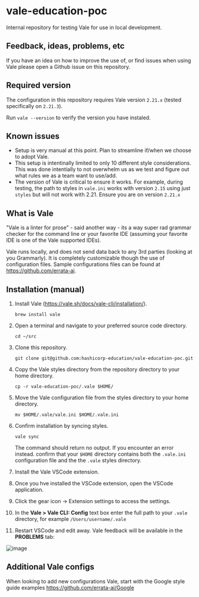 # vale-education-poc
Internal repository for testing Vale for use in local development.

## Feedback, ideas, problems, etc

If you have an idea on how to improve the use of, or find issues when using Vale please open a Github issue on this repository.

## Required version

The configuration in this repository requires Vale version `2.21.x` (tested specifically on `2.21.3`).

Run `vale --version` to verify the version you have instaled.

## Known issues

- Setup is very manual at this point. Plan to streamline if/when we choose to adopt Vale.
- This setup is intentinally limited to only 10 different style considerations. This was done intentially to not overwhelm us as we test and figure out what rules we as a team want to use/add.
- The version of Vale is critical to ensure it works. For example, during testing, the path to styles in `vale.ini` works with version `2.15` using just `styles` but will not work with 2.21. Ensure you are on version `2.21.x`

## What is Vale

"Vale is a linter for prose" - said another way - its a way super rad grammar checker for the command line or your favorite IDE (assuming your favorite IDE is one of the Vale supported IDEs).

Vale runs locally, and does not send data back to any 3rd parties (looking at you Grammarly). It is completely customizable though the use of configuration files. Sample configurations files can be found at https://github.com/errata-ai.

## Installation (manual)

1. Install Vale (https://vale.sh/docs/vale-cli/installation/).

    ```shell
    brew install vale
    ```

1. Open a terminal and navigate to your preferred source code directory.

    ```shell
    cd ~/src
    ```

1. Clone this repository.

    ```shell
    git clone git@github.com:hashicorp-education/vale-education-poc.git
    ```

1. Copy the Vale styles directory from the repository directory to your home directory.

    ```shell
    cp -r vale-education-poc/.vale $HOME/
    ```

1. Move the Vale configuration file from the styles directory to your home directory.

    ```shell
    mv $HOME/.vale/vale.ini $HOME/.vale.ini
    ```

1. Confirm installation by syncing styles.

    ```shell
    vale sync
    ```

    The command should return no output. If you encounter an error instead. confirm that your `$HOME` directory contains both the `.vale.ini` configuration file and the the `.vale` styles directory.

1. Install the Vale VSCode extension.

1. Once you hve installed the VSCode extension, open the VSCode application.

1. Click the gear icon → Extension settings to access the settings.

1. In the **Vale > Vale CLI: Config** text box enter the full path to your `.vale` directory, for example `/Users/username/.vale`

1. Restart VSCode and edit away. Vale feedback will be available in the **PROBLEMS** tab:

![image](https://user-images.githubusercontent.com/92055993/206570255-602bdd9e-dcab-4d2d-85ee-17f354c2ec9b.png)

## Additional Vale configs
When looking to add new configurations Vale, start with the Google style guide examples https://github.com/errata-ai/Google
